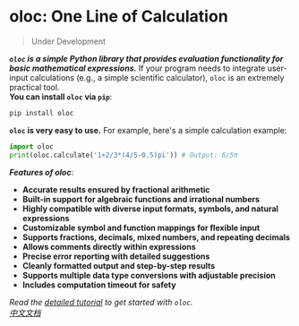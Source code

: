 # oloc: One Line of Calculation

> Under Development  

***`oloc` is a simple Python library that provides evaluation functionality for basic mathematical expressions.*** If your program needs to integrate user-input calculations (e.g., a simple scientific calculator), `oloc` is an extremely practical tool.  
**You can install `oloc` via `pip`**:  

```bash
pip install oloc
```

**`oloc` is very easy to use.** For example, here's a simple calculation example:  

```python
import oloc
print(oloc.calculate('1+2/3*(4/5-0.5)pi')) # Output: 6/5π
```

***Features of oloc***:  
- **Accurate results ensured by fractional arithmetic**  
- **Built-in support for algebraic functions and irrational numbers**  
- **Highly compatible with diverse input formats, symbols, and natural expressions**  
- **Customizable symbol and function mappings for flexible input**  
- **Supports fractions, decimals, mixed numbers, and repeating decimals**  
- **Allows comments directly within expressions**  
- **Precise error reporting with detailed suggestions**  
- **Cleanly formatted output and step-by-step results**  
- **Supports multiple data type conversions with adjustable precision**  
- **Includes computation timeout for safety**  

*Read the [detailed tutorial](doc/en/README.md) to get started with `oloc`.*  
*[中文文档](doc/zh/README.md)*  
